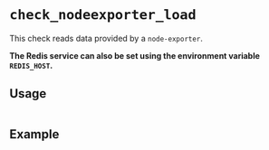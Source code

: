 # `check_nodeexporter_load`

This check reads data provided by a `node-exporter`.



**The Redis service can also be set using the environment variable `REDIS_HOST`.**


## Usage

```bash

```

## Example
```bash

```
